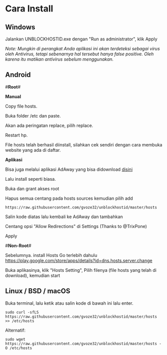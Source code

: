 # Cara Install
## Windows

Jalankan UNBLOCKHOSTID.exe dengan "Run as administrator", klik Apply

*Note: Mungkin di perangkat Anda aplikasi ini akan terdeteksi sebagai virus oleh Antivirus, tetapi sebenarnya hal tersebut hanya false positive. Oleh karena itu matikan antivirus sebelum menggunakan.*

## Android

#**Root**#

**Manual**

Copy file hosts.

Buka folder /etc dan paste.

Akan ada peringatan replace, pilih replace.

Restart hp.

File hosts telah berhasil diinstall, silahkan cek sendiri dengan cara membuka website yang ada di daftar.

**Aplikasi**

Bisa juga melalui aplikasi AdAway yang bisa didownload [disini](https://f-droid.org/repo/org.adaway_61.apk)

Lalu install seperti biasa.

Buka dan grant akses root

Hapus semua centang pada hosts sources kemudian pilih add

```
https://raw.githubusercontent.com/gvoze32/unblockhostid/master/hosts
```

Salin kode diatas lalu kembali ke AdAway dan tambahkan

Centang opsi "Allow Redirections" di Settings (Thanks to @TrixPone)

Apply

#**Non-Root**#

Sebelumnya. install Hosts Go terlebih dahulu
https://play.google.com/store/apps/details?id=dns.hosts.server.change

Buka aplikasinya, klik "Hosts Setting", Pilih filenya (file hosts yang telah di download), kemudian start

## Linux / BSD / macOS

Buka terminal, lalu ketik atau salin kode di bawah ini lalu enter.

```
sudo curl -sfLS https://raw.githubusercontent.com/gvoze32/unblockhostid/master/hosts >> /etc/hosts
```

Alternatif:
```
sudo wget https://raw.githubusercontent.com/gvoze32/unblockhostid/master/hosts -O /etc/hosts
```
